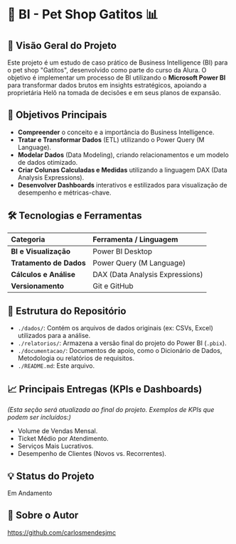 # 🐾 BI - Pet Shop Gatitos 📊

## 🌟 Visão Geral do Projeto
Este projeto é um estudo de caso prático de Business Intelligence (BI) para o pet shop "Gatitos", desenvolvido como parte do curso da Alura. O objetivo é implementar um processo de BI utilizando o **Microsoft Power BI** para transformar dados brutos em insights estratégicos, apoiando a proprietária Helô na tomada de decisões e em seus planos de expansão.

## 🎯 Objetivos Principais
* **Compreender** o conceito e a importância do Business Intelligence.
* **Tratar e Transformar Dados** (ETL) utilizando o Power Query (M Language).
* **Modelar Dados** (Data Modeling), criando relacionamentos e um modelo de dados otimizado.
* **Criar Colunas Calculadas e Medidas** utilizando a linguagem DAX (Data Analysis Expressions).
* **Desenvolver Dashboards** interativos e estilizados para visualização de desempenho e métricas-chave.

## 🛠️ Tecnologias e Ferramentas
| Categoria | Ferramenta / Linguagem |
| :--- | :--- |
| **BI e Visualização** | Power BI Desktop |
| **Tratamento de Dados** | Power Query (M Language) |
| **Cálculos e Análise** | DAX (Data Analysis Expressions) |
| **Versionamento** | Git e GitHub |

## 📁 Estrutura do Repositório
* `./dados/`: Contém os arquivos de dados originais (ex: CSVs, Excel) utilizados para a análise.
* `./relatorios/`: Armazena a versão final do projeto do Power BI (`.pbix`).
* `./documentacao/`: Documentos de apoio, como o Dicionário de Dados, Metodologia ou relatórios de requisitos.
* `./README.md`: Este arquivo.

## 📈 Principais Entregas (KPIs e Dashboards)
*(Esta seção será atualizada ao final do projeto. Exemplos de KPIs que podem ser incluídos:)*
* Volume de Vendas Mensal.
* Ticket Médio por Atendimento.
* Serviços Mais Lucrativos.
* Desempenho de Clientes (Novos vs. Recorrentes).

## 💡 Status do Projeto
Em Andamento

## 🔗 Sobre o Autor
https://github.com/carlosmendesjmc

